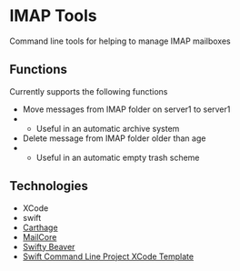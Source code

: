 # IMAP Tools

Command line tools for helping to manage IMAP mailboxes

## Functions

Currently supports the following functions
* Move messages from IMAP folder on server1 to server1
* * Useful in an automatic archive system
* Delete message from IMAP folder older than age
* * Useful in an automatic empty trash scheme

## Technologies
* XCode
* swift
* [Carthage](https://github.com/Carthage/Carthage)
* [MailCore](http://libmailcore.com)
* [Swifty Beaver](https://github.com/SwiftyBeaver/SwiftyBeaver)
* [Swift Command Line Project XCode Template](https://github.com/Zewo/Swift-Command-Line-Application-Template)
